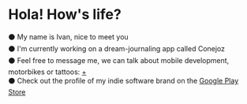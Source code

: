# Hola! How's life? 

:black_circle: My name is Ivan, nice to meet you </br>
:black_circle:  I'm currently working on a dream-journaling app called Conejoz </br>
:black_circle: Feel free to message me, we can talk about mobile development, motorbikes or tattoos: [+](https://discord.com/invite/M4wTh36A3N) </br>
:black_circle: Check out the profile of my indie software brand on the [Google Play Store](https://play.google.com/store/apps/dev?id=8134108822411179352) </br>

